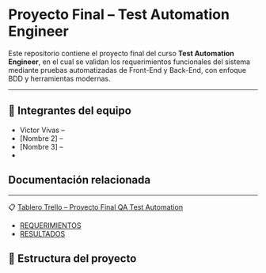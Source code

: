 # Proyecto Final – Test Automation Engineer

Este repositorio contiene el proyecto final del curso **Test Automation Engineer**, en el cual se validan los requerimientos funcionales del sistema mediante pruebas automatizadas de Front-End y Back-End, con enfoque BDD y herramientas modernas.

---

## 👥 Integrantes del equipo

- Victor Vivas – 
- [Nombre 2] – 
- [Nombre 3] –
-  
## Documentación relacionada
---
📋 [Tablero Trello – Proyecto Final QA Test Automation](https://trello.com/b/9LS2qO7P/proyecto-final-qa-test-automation)
- [REQUERIMIENTOS](REQUERIMIENTOS.md)
- [RESULTADOS](RESULTADOS.md)

## 📁 Estructura del proyecto
